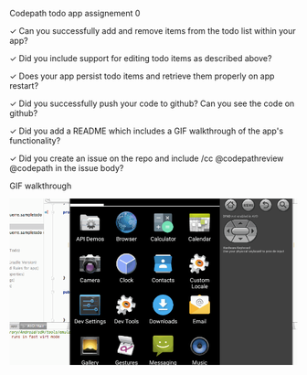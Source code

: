 Codepath todo app assignement 0 

✓ Can you successfully add and remove items from the todo list within your app?

✓ Did you include support for editing todo items as described above?

✓ Does your app persist todo items and retrieve them properly on app restart?

✓ Did you successfully push your code to github? Can you see the code on github?

✓ Did you add a README which includes a GIF walkthrough of the app's functionality?

✓ Did you create an issue on the repo and include /cc @codepathreview @codepath in the issue body?

GIF walkthrough

![alt tag](https://github.com/jnlaguerre23/Simple-Android-app/blob/master/Project-0.gif)
